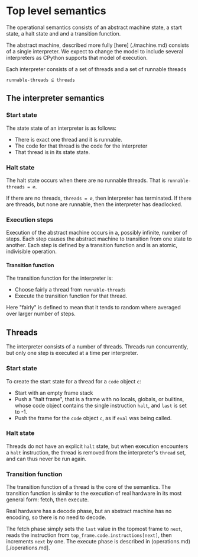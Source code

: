 # Top level semantics

The operational semantics consists of an abstract machine state, a start state,
a halt state and and a transition function.

The abstract machine, described more fully [here] (./machine.md)
consists of a single interpreter.
We expect to change the model to include several interpreters as CPython supports that model of execution.

Each interpreter consists of a set of threads and a set of runnable threads

`runnable-threads ⊆ threads`

## The interpreter semantics

### Start state

The state state of an interpreter is as follows:

* There is exact one thread and it is runnable.
* The code for that thread is the code for the interpreter
* That thread is in its state state.

### Halt state

The halt state occurs when there are no runnable threads. 
That is `runnable-threads = ∅`.

If there are no threads, `threads = ∅`, then interpreter has terminated.
If there are threads, but none are runnable, then the interpreter has deadlocked.

### Execution steps

Execution of the abstract machine occurs in a, possibly infinite, number of steps.
Each step causes the abstract machine to transition from one state to another.
Each step is defined by a transition function and is an atomic, indivisible operation.

#### Transition function

The transition function for the interpreter is:

* Choose fairly a thread from `runnable-threads`
* Execute the transition function for that thread.

Here "fairly" is defined to mean that it tends to random where averaged over larger number of steps.

## Threads

The interpreter consists of a number of threads. Threads run concurrently,
but only one step is executed at a time per interpreter.

### Start state

To create the start state for a thread for a `code` object `c`:

* Start with an empty frame stack
* Push a "halt frame", that is a frame with no locals, globals, or builtins, whose code object contains the single instruction `halt`, and `last` is set to -1.
* Push the frame for the `code` object `c`, as if `eval` was being called.

### Halt state

Threads do not have an explicit `halt` state, but when execution encounters a `halt` instruction, the thread is removed from the interpreter's `thread` set, and can thus never be run again.

### Transition function

The transition function of a thread is the core of the semantics.
The transition function is similar to the execution of real hardware in its most general form: fetch, then execute.

Real hardware has a decode phase, but an abstract machine has no encoding, so there is no need to decode.

The fetch phase simply sets the `last` value in the topmost frame to `next`, reads the instruction from `top_frame.code.instructions[next]`, then increments `next` by one.
The execute phase is described in (operations.md)[./operations.md].



